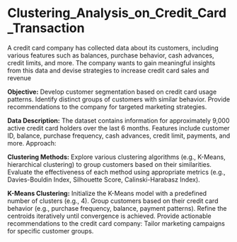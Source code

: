# Clustering_Analysis_on_Credit_Card_Transaction
A credit card company has collected data about its customers, including various features such as balances, purchase behavior, cash advances, credit limits, and more. The company wants to gain meaningful insights from this data and devise strategies to increase credit card sales and revenue

**Objective:**
Develop customer segmentation based on credit card usage patterns.
Identify distinct groups of customers with similar behavior.
Provide recommendations to the company for targeted marketing strategies.

**Data Description:**
The dataset contains information for approximately 9,000 active credit card holders over the last 6 months.
Features include customer ID, balance, purchase frequency, cash advances, credit limit, payments, and more.
Approach:

**Clustering Methods:**
Explore various clustering algorithms (e.g., K-Means, hierarchical clustering) to group customers based on their similarities.
Evaluate the effectiveness of each method using appropriate metrics (e.g., Davies-Bouldin Index, Silhouette Score, Calinski-Harabasz Index).

**K-Means Clustering:**
Initialize the K-Means model with a predefined number of clusters (e.g., 4).
Group customers based on their credit card behavior (e.g., purchase frequency, balance, payment patterns).
Refine the centroids iteratively until convergence is achieved.
Provide actionable recommendations to the credit card company:
Tailor marketing campaigns for specific customer groups.
